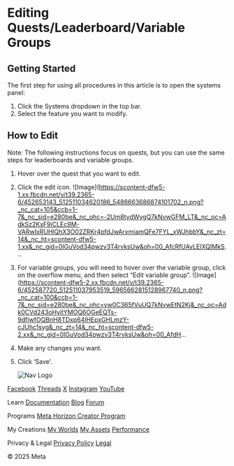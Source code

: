 # Editing Quests/Leaderboard/Variable Groups

## Getting Started

 The first step for using all procedures in this article is to open the systems panel:
1. Click the Systems dropdown in the top bar.
2. Select the feature you want to modify.

  
## How to Edit

> 

 Note: The following instructions focus on quests, but you can use the same steps for
leaderboards and variable groups.
1. Hover over the quest that you want to edit.
2. Click the edit icon. ![Image](https://scontent-dfw5-1.xx.fbcdn.net/v/t39.2365-6/452653143_512511034620186_5486663686874101702_n.png?_nc_cat=105&ccb=1-7&_nc_sid=e280be&_nc_ohc=-2Um8tydWygQ7kNvwGFM_LT&_nc_oc=AdkSz2KxF9iCLEc9M-VARwIxRUHlQhX3O02ZRKr4pfdJwArxmiamQFe7FYL_xWJhbbY&_nc_zt=14&_nc_ht=scontent-dfw5-1.xx&_nc_gid=0IGuVod34pwzv3T4rvksUw&oh=00_AfcRfUAvLEIXQIMkS...
3. For variable groups, you will need to hover over the variable group, click on
the overflow menu, and then select “Edit variable group”. ![Image](https://scontent-dfw5-2.xx.fbcdn.net/v/t39.2365-6/452587720_512511037953519_5965662815128967740_n.png?_nc_cat=100&ccb=1-7&_nc_sid=e280be&_nc_ohc=vw0C365fVuUQ7kNvwEtN2Kj&_nc_oc=Adk0CVd243oHyitYMOQ6OGeEQTs-9dfjwfOQBnH8TDxp64lHEpxGHLmzY-cJUhc1syg&_nc_zt=14&_nc_ht=scontent-dfw5-2.xx&_nc_gid=0IGuVod34pwzv3T4rvksUw&oh=00_AfdH...
4. Make any changes you want.
5. Click ‘Save’.

    ![Nav Logo](https://static.xx.fbcdn.net/rsrc.php/yE/r/3SoBlk8EqOQ.svg)


[Facebook](https://www.facebook.com/MetaHorizon/)
[Threads](https://www.threads.com/@metahorizon)
[X](https://x.com/MetaHorizon)
[Instagram](https://www.instagram.com/metahorizon/)
[YouTube](https://www.youtube.com/@MetaQuestVR)

 Learn
[Documentation](https://developers.meta.com/horizon-worlds/learn/documentation/)
[Blog](https://developers.meta.com/horizon/blog/)
[Forum](https://communityforums.atmeta.com/t5/Creator-Forum/ct-p/Meta_Horizon_Creator_Forums)

 Programs
[Meta Horizon Creator Program](https://developers.meta.com/horizon-worlds/programs/)

 My Creations
[My Worlds](https://horizon.meta.com/creator/worlds_all/?utm_source=horizon_worlds_creator)
[My Assets](https://horizon.meta.com/creator/assets/?utm_source=horizon_worlds_creator)
[Performance](https://horizon.meta.com/creator/performance/traces/?utm_source=horizon_worlds_creator)

 Privacy & Legal
[Privacy Policy](https://www.meta.com/legal/privacy-policy/)
[Legal](https://www.meta.com/legal/supplemental-terms-of-service/)

 © 2025 Meta
